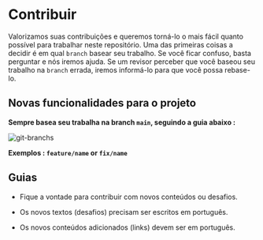 # Contribuir

Valorizamos suas contribuições e queremos torná-lo o mais fácil quanto possível para trabalhar neste repositório. 
Uma das primeiras coisas a decidir é em qual `branch` basear seu trabalho. 
Se você ficar confuso, basta perguntar e nós iremos ajuda. 
Se um revisor perceber que você baseou seu trabalho na `branch` errada, iremos informá-lo para que você possa rebase-lo.

## Novas funcionalidades para o projeto

**Sempre basea seu trabalha na branch `main`, seguindo a guia abaixo :**

![git-branchs](https://user-images.githubusercontent.com/22433243/122411943-8d07bc00-cf5b-11eb-82d1-d287bb8c93ce.png)

**Exemplos : `feature/name` or `fix/name`**

## Guias

- Fique a vontade para contribuir com novos conteúdos ou desafios.

- Os novos textos (desafios) precisam ser escritos em português.

- Os novos conteúdos adicionados (links) devem ser em português.
